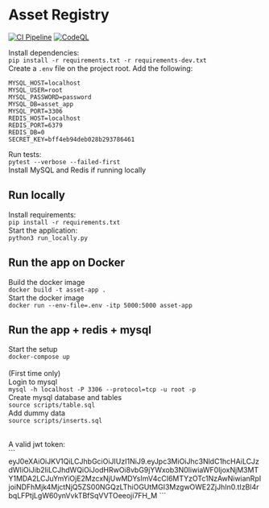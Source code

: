 # Asset Registry
[![CI Pipeline](https://github.com/linux-training-group-1/asset-registry/actions/workflows/ci.yml/badge.svg?branch=main)](https://github.com/linux-training-group-1/asset-registry/actions/workflows/ci.yml)
[![CodeQL](https://github.com/linux-training-group-1/asset-registry/actions/workflows/codeql-analysis.yml/badge.svg?branch=main)](https://github.com/linux-training-group-1/asset-registry/actions/workflows/codeql-analysis.yml)

Install dependencies:<br>
```pip install -r requirements.txt -r requirements-dev.txt```<br>
Create a `.env` file on the project root. Add the following:
```
MYSQL_HOST=localhost
MYSQL_USER=root
MYSQL_PASSWORD=password
MYSQL_DB=asset_app
MYSQL_PORT=3306
REDIS_HOST=localhost
REDIS_PORT=6379
REDIS_DB=0
SECRET_KEY=bff4eb94deb028b293786461
```
Run tests:<br>
```pytest --verbose --failed-first```<br>
Install MySQL and Redis if running locally<br>

## Run locally
Install requirements:<br>
```pip install -r requirements.txt```<br>
Start the application:<br>
```python3 run_locally.py```<br>

## Run the app on Docker
Build the docker image<br>
```docker build -t asset-app .```<br>
Start the docker image<br>
```docker run --env-file=.env -itp 5000:5000 asset-app```<br>

## Run the app + redis + mysql 
Start the setup<br>
```docker-compose up```<br>
<br>
(First time only)<br>
Login to mysql <br>
```mysql -h localhost -P 3306 --protocol=tcp -u root -p```<br>
Create mysql database and tables <br>
```source scripts/table.sql```<br>
Add dummy data<br>
```source scripts/inserts.sql```<br>


<br>
A valid jwt token: <br>
```
eyJ0eXAiOiJKV1QiLCJhbGciOiJIUzI1NiJ9.eyJpc3MiOiJhc3NldC1hcHAiLCJzdWIiOiJib2IiLCJhdWQiOiJodHRwOi8vbG9jYWxob3N0IiwiaWF0IjoxNjM3MTY1MDA2LCJuYmYiOjE2MzcxNjUwMDYsImV4cCI6MTYzOTc1NzAwNiwianRpIjoiNDFhMjk4MjctNjQ5ZS00NGQzLThiOGUtMGI3MzgwOWE2ZjJhIn0.tIzBl4rbqLFPtjLgW60ynVvkTBfSqVVTOeeoji7FH_M
```
